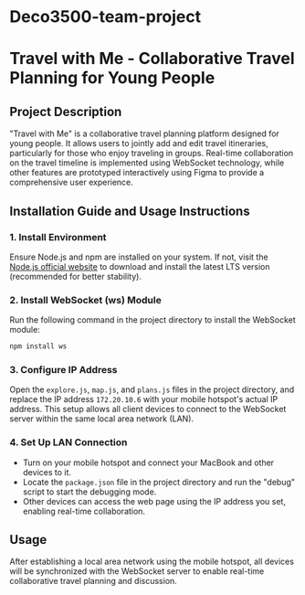 # Deco3500-team-project
# Travel with Me - Collaborative Travel Planning for Young People

## Project Description
"Travel with Me" is a collaborative travel planning platform designed for young people. It allows users to jointly add and edit travel itineraries, particularly for those who enjoy traveling in groups. Real-time collaboration on the travel timeline is implemented using WebSocket technology, while other features are prototyped interactively using Figma to provide a comprehensive user experience.

## Installation Guide and Usage Instructions

### 1. Install Environment
Ensure Node.js and npm are installed on your system. If not, visit the [Node.js official website](https://nodejs.org/) to download and install the latest LTS version (recommended for better stability).

### 2. Install WebSocket (ws) Module
Run the following command in the project directory to install the WebSocket module:

```bash
npm install ws
```

### 3. Configure IP Address
Open the `explore.js`, `map.js`, and `plans.js` files in the project directory, and replace the IP address `172.20.10.6` with your mobile hotspot's actual IP address. This setup allows all client devices to connect to the WebSocket server within the same local area network (LAN).

### 4. Set Up LAN Connection
- Turn on your mobile hotspot and connect your MacBook and other devices to it.
- Locate the `package.json` file in the project directory and run the "debug" script to start the debugging mode.
- Other devices can access the web page using the IP address you set, enabling real-time collaboration.

## Usage
After establishing a local area network using the mobile hotspot, all devices will be synchronized with the WebSocket server to enable real-time collaborative travel planning and discussion.

